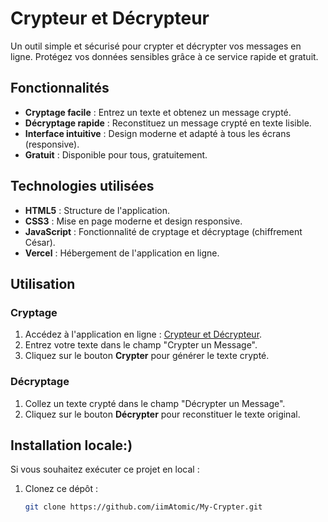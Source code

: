# Crypteur et Décrypteur

Un outil simple et sécurisé pour crypter et décrypter vos messages en ligne. Protégez vos données sensibles grâce à ce service rapide et gratuit.


## Fonctionnalités

- **Cryptage facile** : Entrez un texte et obtenez un message crypté.
- **Décryptage rapide** : Reconstituez un message crypté en texte lisible.
- **Interface intuitive** : Design moderne et adapté à tous les écrans (responsive).
- **Gratuit** : Disponible pour tous, gratuitement.

## Technologies utilisées

- **HTML5** : Structure de l'application.
- **CSS3** : Mise en page moderne et design responsive.
- **JavaScript** : Fonctionnalité de cryptage et décryptage (chiffrement César).
- **Vercel** : Hébergement de l'application en ligne.

## Utilisation

### Cryptage
1. Accédez à l'application en ligne : [Crypteur et Décrypteur](https://mycrypter.vercel.app/).
2. Entrez votre texte dans le champ "Crypter un Message".
3. Cliquez sur le bouton **Crypter** pour générer le texte crypté.

### Décryptage
1. Collez un texte crypté dans le champ "Décrypter un Message".
2. Cliquez sur le bouton **Décrypter** pour reconstituer le texte original.

## Installation locale:)

Si vous souhaitez exécuter ce projet en local :

1. Clonez ce dépôt :
   ```bash
   git clone https://github.com/iimAtomic/My-Crypter.git
